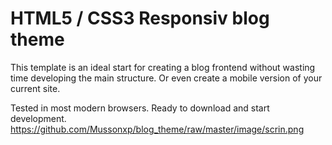 # HTML5 / CSS3 Responsiv blog theme
This template is an ideal start for creating a blog frontend without wasting time developing the main structure. Or even create a mobile version of your current site.

Tested in most modern browsers. Ready to download and start development.
https://github.com/Mussonxp/blog_theme/raw/master/image/scrin.png
